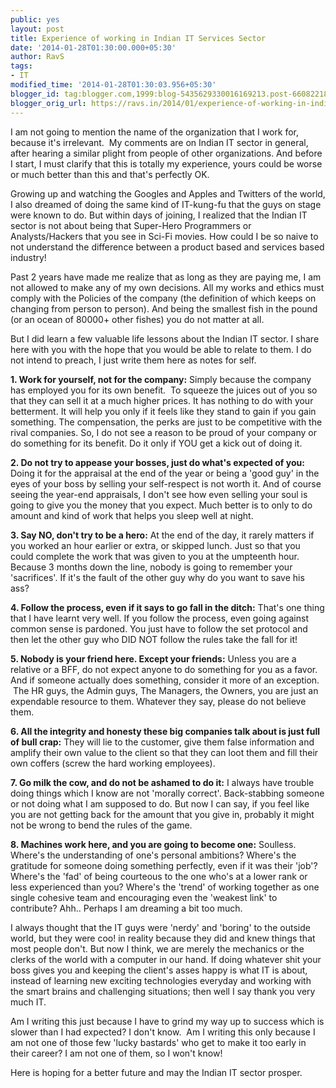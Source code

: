 ```yaml
---
public: yes
layout: post
title: Experience of working in Indian IT Services Sector
date: '2014-01-28T01:30:00.000+05:30'
author: RavS
tags:
- IT
modified_time: '2014-01-28T01:30:03.956+05:30'
blogger_id: tag:blogger.com,1999:blog-5435629330016169213.post-6608221824243818257
blogger_orig_url: https://ravs.in/2014/01/experience-of-working-in-indian-it.html
---
```


I am not going to mention the name of the organization that I work for, because it's irrelevant.  My comments are on Indian IT sector in general, after hearing a similar plight from people of other organizations. And before I start, I must clarify that this is totally my experience, yours could be worse or much better than this and that's perfectly OK. 

Growing up and watching the Googles and Apples and Twitters of the world, I also dreamed of doing the same kind of IT-kung-fu that the guys on stage were known to do. But within days of joining, I realized that the Indian IT sector is not about being that Super-Hero Programmers or Analysts/Hackers that you see in Sci-Fi movies. How could I be so naive to not understand the difference between a product based and services based industry!

Past 2 years have made me realize that as long as they are paying me, I am not allowed to make any of my own decisions. All my works and ethics must comply with the Policies of the company (the definition of which keeps on changing from person to person). And being the smallest fish in the pound (or an ocean of 80000+ other fishes) you do not matter at all.

But I did learn a few valuable life lessons about the Indian IT sector. I share here with you with the hope that you would be able to relate to them. I do not intend to preach, I just write them here as notes for self.

**1. Work for yourself, not for the company:** Simply because the company has employed you for its own benefit.  To squeeze the juices out of you so that they can sell it at a much higher prices. It has nothing to do with your betterment. It will help you only if it feels like they stand to gain if you gain something. The compensation, the perks are just to be competitive with the rival companies. So, I do not see a reason to be proud of your company or do something for its benefit. Do it only if YOU get a kick out of doing it.

**2. Do not try to appease your bosses, just do what's expected of you:** Doing it for the appraisal at the end of the year or being a 'good guy' in the eyes of your boss by selling your self-respect is not worth it. And of course seeing the year-end appraisals, I don't see how even selling your soul is going to give you the money that you expect. Much better is to only to do amount and kind of work that helps you sleep well at night.

**3. Say NO, don't try to be a hero:** At the end of the day, it rarely matters if you worked an hour earlier or extra, or skipped lunch. Just so that you could complete the work that was given to you at the umpteenth hour. Because 3 months down the line, nobody is going to remember your 'sacrifices'. If it's the fault of the other guy why do you want to save his ass?

**4. Follow the process, even if it says to go fall in the ditch:** That's one thing that I have learnt very well. If you follow the process, even going against common sense is pardoned. You just have to follow the set protocol and then let the other guy who DID NOT follow the rules take the fall for it!

**5. Nobody is your friend here. Except your friends:** Unless you are a relative or a BFF, do not expect anyone to do something for you as a favor. And if someone actually does something, consider it more of an exception.  The HR guys, the Admin guys, The Managers, the Owners, you are just an expendable resource to them. Whatever they say, please do not believe them.

**6. All the integrity and honesty these big companies talk about is just full of bull crap:** They will lie to the customer, give them false information and amplify their own value to the client so that they can loot them and fill their own coffers (screw the hard working employees).

**7. Go milk the cow, and do not be ashamed to do it:** I always have trouble doing things which I know are not 'morally correct'. Back-stabbing someone or not doing what I am supposed to do. But now I can say, if you feel like you are not getting back for the amount that you give in, probably it might not be wrong to bend the rules of the game. 

**8. Machines work here, and you are going to become one:** Soulless. Where's the understanding of one's personal ambitions? Where's the gratitude for someone doing something perfectly, even if it was their 'job'? Where's the 'fad' of being courteous to the one who's at a lower rank or less experienced than you? Where's the 'trend' of working together as one single cohesive team and encouraging even the 'weakest link' to contribute? Ahh.. Perhaps I am dreaming a bit too much. 

I always thought that the IT guys were 'nerdy' and 'boring' to the outside world, but they were coo! in reality because they did and knew things that most people don't. But now I think, we are merely the mechanics or the clerks of the world with a computer in our hand. If doing whatever shit your boss gives you and keeping the client's asses happy is what IT is about, instead of learning new exciting technologies everyday and working with the smart brains and challenging situations; then well I say thank you very much IT.

Am I writing this just because I have to grind my way up to success which is slower than I had expected? I don't know.  Am I writing this only because I am not one of those few 'lucky bastards' who get to make it too early in their career? I am not one of them, so I won't know!

Here is hoping for a better future and may the Indian IT sector prosper.
